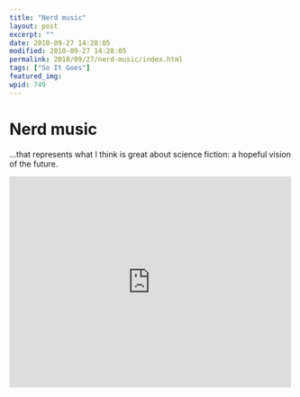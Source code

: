 ```yaml
---
title: "Nerd music"
layout: post
excerpt: ""
date: 2010-09-27 14:28:05
modified: 2010-09-27 14:28:05
permalink: 2010/09/27/nerd-music/index.html
tags: ["So It Goes"]
featured_img: 
wpid: 749
---
```


# Nerd music

…that represents what I think is great about science fiction: a hopeful vision of the future.  
<iframe allow="accelerometer; autoplay; clipboard-write; encrypted-media; gyroscope; picture-in-picture; web-share" allowfullscreen="" frameborder="0" height="375" loading="lazy" src="https://www.youtube.com/embed/zSgiXGELjbc?feature=oembed" title="Carl Sagan - 'A Glorious Dawn'  ft Stephen Hawking (Symphony of Science)" width="500"></iframe>